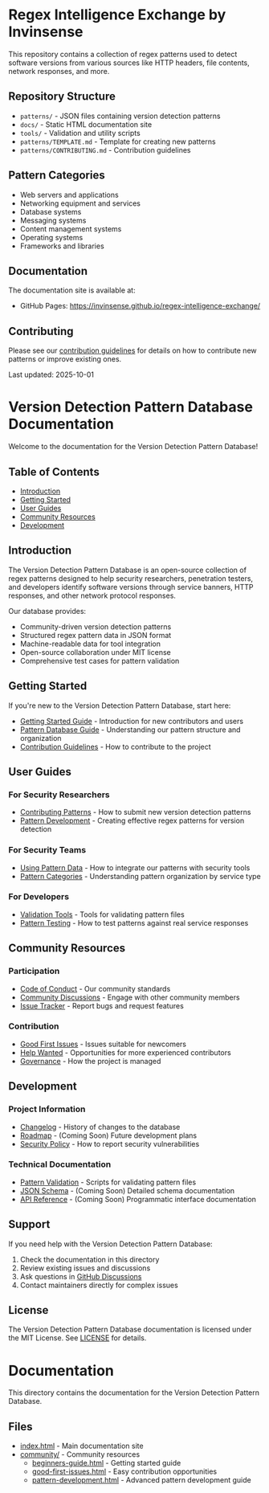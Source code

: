 # Regex Intelligence Exchange by Invinsense

This repository contains a collection of regex patterns used to detect software versions from various sources like HTTP headers, file contents, network responses, and more.

## Repository Structure

- `patterns/` - JSON files containing version detection patterns
- `docs/` - Static HTML documentation site
- `tools/` - Validation and utility scripts
- `patterns/TEMPLATE.md` - Template for creating new patterns
- `patterns/CONTRIBUTING.md` - Contribution guidelines

## Pattern Categories

- Web servers and applications
- Networking equipment and services
- Database systems
- Messaging systems
- Content management systems
- Operating systems
- Frameworks and libraries

## Documentation

The documentation site is available at:
- GitHub Pages: https://invinsense.github.io/regex-intelligence-exchange/

## Contributing

Please see our [contribution guidelines](patterns/CONTRIBUTING.md) for details on how to contribute new patterns or improve existing ones.

Last updated: 2025-10-01

# Version Detection Pattern Database Documentation

Welcome to the documentation for the Version Detection Pattern Database!

## Table of Contents
- [Introduction](#introduction)
- [Getting Started](#getting-started)
- [User Guides](#user-guides)
- [Community Resources](#community-resources)
- [Development](#development)

## Introduction

The Version Detection Pattern Database is an open-source collection of regex patterns designed to help security researchers, penetration testers, and developers identify software versions through service banners, HTTP responses, and other network protocol responses.

Our database provides:
- Community-driven version detection patterns
- Structured regex pattern data in JSON format
- Machine-readable data for tool integration
- Open-source collaboration under MIT license
- Comprehensive test cases for pattern validation

## Getting Started

If you're new to the Version Detection Pattern Database, start here:

- [Getting Started Guide](community/beginners-guide.html) - Introduction for new contributors and users
- [Pattern Database Guide](community/pattern-development.html) - Understanding our pattern structure and organization
- [Contribution Guidelines](../patterns/CONTRIBUTING.md) - How to contribute to the project

## User Guides

### For Security Researchers
- [Contributing Patterns](../patterns/CONTRIBUTING.md) - How to submit new version detection patterns
- [Pattern Development](community/pattern-development.html) - Creating effective regex patterns for version detection

### For Security Teams
- [Using Pattern Data](../patterns/README.md) - How to integrate our patterns with security tools
- [Pattern Categories](../patterns/README.md) - Understanding pattern organization by service type

### For Developers
- [Validation Tools](../tools/README.md) - Tools for validating pattern files
- [Pattern Testing](../tools/README.md) - How to test patterns against real service responses

## Community Resources

### Participation
- [Code of Conduct](../CODE_OF_CONDUCT.md) - Our community standards
- [Community Discussions](https://github.com/Invinsense/regex-intelligence-exchange/discussions) - Engage with other community members
- [Issue Tracker](https://github.com/Invinsense/regex-intelligence-exchange/issues) - Report bugs and request features

### Contribution
- [Good First Issues](https://github.com/Invinsense/regex-intelligence-exchange/issues?q=is%3Aissue+is%3Aopen+label%3A%22good+first+issue%22) - Issues suitable for newcomers
- [Help Wanted](https://github.com/Invinsense/regex-intelligence-exchange/issues?q=is%3Aissue+is%3Aopen+label%3A%22help+wanted%22) - Opportunities for more experienced contributors
- [Governance](#) - How the project is managed

## Development

### Project Information
- [Changelog](../RELEASE.md) - History of changes to the database
- [Roadmap](#) - (Coming Soon) Future development plans
- [Security Policy](../SECURITY.md) - How to report security vulnerabilities

### Technical Documentation
- [Pattern Validation](../tools/validate-pattern.py) - Scripts for validating pattern files
- [JSON Schema](#) - (Coming Soon) Detailed schema documentation
- [API Reference](#) - (Coming Soon) Programmatic interface documentation

## Support

If you need help with the Version Detection Pattern Database:

1. Check the documentation in this directory
2. Review existing issues and discussions
3. Ask questions in [GitHub Discussions](https://github.com/your-org/threat-advisory/discussions)
4. Contact maintainers directly for complex issues

## License

The Version Detection Pattern Database documentation is licensed under the MIT License. See [LICENSE](../LICENSE) for details.

# Documentation

This directory contains the documentation for the Version Detection Pattern Database.

## Files

- [index.html](index.html) - Main documentation site
- [community/](community/) - Community resources
  - [beginners-guide.html](community/beginners-guide.html) - Getting started guide
  - [good-first-issues.html](community/good-first-issues.html) - Easy contribution opportunities
  - [pattern-development.html](community/pattern-development.html) - Advanced pattern development guide